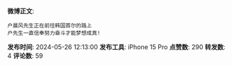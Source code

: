 **微博正文**: 
```
户晨风先生正在前往韩国首尔的路上
户先生一直信奉努力奋斗才能梦想成真!
```
**发布时间**: 2024-05-26 12:13:00
**发布工具**: iPhone 15 Pro
**点赞数**: 290
**转发数**: 4
**评论数**: 59
